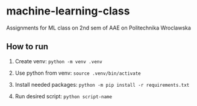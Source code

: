 # machine-learning-class
Assignments for ML class on 2nd sem of AAE on Politechnika Wroclawska

## How to run

1. Create venv:
```python -m venv .venv```

2. Use python from venv:
```source .venv/bin/activate```

3. Install needed packages:
```python -m pip install -r requirements.txt```

4. Run desired script:
```python script-name```